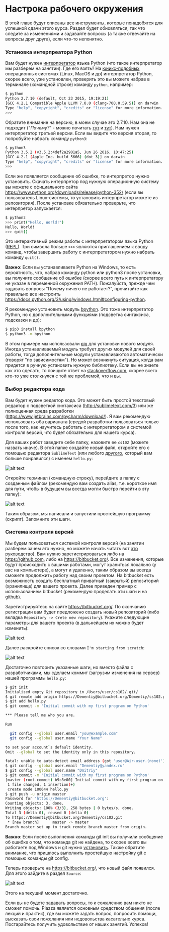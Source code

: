 # Настрока рабочего окружения

В этой главе будут описаны все инструменты, которые понадобятся для успешной сдачи этого курса. Раздел будет обновляться, так что следите за изменениями и задавайте вопросы (а также отвечайте на вопросы друг друга), если что-то непонятно.

### Установка интерпреатора Python

Вам будет нужен [интерпретатор](http://stackoverflow.com/questions/2377273/how-does-an-interpreter-compiler-work) языка Python (что такое интерпретатор мы разберем на занятии). Где его взять? На [юникс-подобных](https://ru.wikipedia.org/wiki/UNIX-подобная_операционная_система) операционных системах (Linux, MacOS и др) интерпретатор Python, скорее всего, уже установлен, проверить это вы можете набрав в терминале (командной строке) команду `python`, например:
```sh
$ python
Python 2.7.10 (default, Oct 23 2015, 19:19:21) 
[GCC 4.2.1 Compatible Apple LLVM 7.0.0 (clang-700.0.59.5)] on darwin
Type "help", "copyright", "credits" or "license" for more information.
>>>
```

Обратите внимание на версию, в моем случае это 2.7.10. Нам она не подходит ("*Почему?*" - можно почитать [тут](https://wiki.python.org/moin/Python2orPython3) и [тут](http://sebastianraschka.com/Articles/2014_python_2_3_key_diff.html)). Нам нужен интерпретатор третьей версии. Если вы видите что версия вторая, то попробуйте набрать команду `python3`:
```sh
$ python3
Python 3.5.2 (v3.5.2:4def2a2901a5, Jun 26 2016, 10:47:25) 
[GCC 4.2.1 (Apple Inc. build 5666) (dot 3)] on darwin
Type "help", "copyright", "credits" or "license" for more information.
>>>
```
Если же появляется сообщение об ошибке, то интерпретор нужно установить. Скачать интерпретор под нужную операционную систему вы можете с официального сайта https://www.python.org/downloads/release/python-352/ (если вы пользователь Linux-системы, то установить интерпретатор можете из репозитория).
После установке обязательно проверьте, что интерпретор запускается:
```sh
$ python3
>>> print("Hello, World!")
Hello, World!
>>> quit()
```

Это интерактивный режим работы с интерпретатором языка Python ([REPL](https://ru.wikipedia.org/wiki/REPL)). Три символа больше `>>>` являются приглашением к вводу команд, чтобы завершить работу с интерпретатором нужно набрать команду `quit()`.

<div class="alert alert-info">
<strong>Важно</strong>: Если вы устанавливаете Python на Windows, то есть вероятность, что, набрав команду python или python3 после установки, вы получите сообщение об ошибке (скорее всего путь к интерпретатору не указан в переменной окружения PATH). Пожалуйста, прежде чем задавать вопросы "Почему ничего не работает?", прочитайте как правильно все настроить <a href='https://docs.python.org/3/using/windows.html#configuring-python'>https://docs.python.org/3/using/windows.html#configuring-python</a>.
</div>

Я рекомендую установить модуль [bpython](http://www.bpython-interpreter.org). Это тоже интерпретатор Python, но с дополнительными функциями (подсветка синтаксиса, подсказки и др):
```sh
$ pip3 install bpython
$ python3 -m bpython
```
<div class="alert alert-info">
В этом примере мы использовали <a href="https://docs.python.org/3.5/installing/index.html">pip</a> для установки нового модуля. Иногда устанавливаемый модуль требует других модулей для своей работы, тогда дополнительные модули устанавливаются автоматически (говорят "по зависимостям"). Но может возникнуть ситуация, когда вам придется в ручную установить нужную библиотеку. Если вы не знаете как это сделать, то поищите ответ на <a href="http://stackoverflow.com">stackoverflow.com</a>, скорее всего кто-то уже столкнулся с той же проблемой, что и вы.
</div>

### Выбор редактора кода

Вам будет нужен редактор кода. Это может быть простой текстовый редактор с подсветкой синтаксиса (http://sublimetext.com/3) или же полноценная среда разработки (https://www.jetbrains.com/pycharm/download/). Я вам рекомендую использовать оба варианата (средой разработки пользоваться только после того, как научитесь работать с интерпретатором и системой контроля версий, что будет обязательно для нашего курса).

Для ваших работ заведите себе папку, назовите ее `cs102` (можете назвать иначе). В этой папке создайте новый файл, откройте его с помощью редактора `SublimeText` (или любого [другого](https://wiki.python.org/moin/PythonEditors), который вам больше понравился) с именем `hello.py`:

![alt text](hello_world.png "")

Откройте терминал (командную строку), перейдите в папку с созданным файлом (рекомендую вам создать alias, т.е. короткое имя для пути, чтобы в будущем вы всегда могли быстро перейти в эту папку):

![alt text](hello_cmd.png "")

Таким образом, мы написали и запустили простейшую программу (скрипт). Запомните эти шаги.

### Система контроля версий

Мы будем пользоваться системой контроля версий (на занятии разберем зачем это нужно, но можете начать читать вот [это](https://git-scm.com/book/ru/v1/Введение-О-контроле-версий) руководство). Вам нужно зарегистрироваться либо на https://github.com, либо на https://bitbucket.org/. Все изменения, которые будут происходить с вашими работами, могут храниться локально (у вас на компьютере), а могут и удаленно, таким образом вы всегда сможете продолжить работу над своим проектом. На bitbucket есть возможность создать бесплатный приватный (закрытый) репозиторий (хранилище) для вашего проекта. Далее приведен пример с использованием bitbucket (рекомендую проделать эти шаги и на github).

Зарегистрируйтесь на сайте https://bitbucket.org/. По окончанию регистрации вам будет предложено создать новый репозиторий (либо вкладка `Repository -> Crete new repository`). Укажите следующие параметры для вашего проекта (в дальнейшем их можно будет изменить):

![alt text](bitbucket.png "")

Далее раскройте список со словами `I'm starting from scratch`:

![alt text](scratch.png "")

Достаточно повторить указанные шаги, но вместо файла с разработчиками, мы сделаем коммит (загрузим изменения на сервер) нашей программы `hello.py`:
```sh
$ git init
Initialized empty Git repository in /Users/user/cs102/.git/
$ git remote add origin https://Dementiy@bitbucket.org/Dementiy/cs102.git
$ git add hello.py 
$ git commit -m 'Initial commit with my first program on Python'

*** Please tell me who you are.

Run

  git config --global user.email "you@example.com"
  git config --global user.name "Your Name"

to set your account`s default identity.
Omit --global to set the identity only in this repository.

fatal: unable to auto-detect email address (got 'user@Air-user.(none)')
$ git config --global user.email "Dementiy@yandex.ru"
$ git config --global user.name "Dmitriy"
$ git commit -m 'Initial commit with my first program on Python'
[master (root-commit) b9c8e00] Initial commit with my first program on Python
 1 file changed, 1 insertion(+)
 create mode 100644 hello.py
$ git push -u origin master
Password for 'https://Dementiy@bitbucket.org': 
Counting objects: 3, done.
Writing objects: 100% (3/3), 258 bytes | 0 bytes/s, done.
Total 3 (delta 0), reused 0 (delta 0)
To https://Dementiy@bitbucket.org/Dementiy/cs102.git
 * [new branch]      master -> master
Branch master set up to track remote branch master from origin.
```

<div class="alert alert-info">
<strong>Важно</strong>: Если после выполнения команды git init вы получили сообщение об ошибке о том, что команда git не найдена, то скорее всего вы работаете под Windows и git нужно <a href="https://git-scm.com/download/win">установить</a>.  Также обратите внимание, что пришлось выполнить простейшую настройку git с помощью команды git config.
</div>

Теперь проверьте на https://bitbucket.org/, что новый файл появился. Для этого зайдите в раздел `Source`:

![alt text](source.png "")

Этого на текущий момент достаточно.

<div class="alert alert-info">
Если вы не будете задавать вопросы, то к сожалению вам никто не сможет помочь. Piazza является основным средством общения (после лекций и практик), где вы можете задать вопрос, попросить помощи, высказать свои пожелания или недовольства касательно курса. Постарайтесь получить удовольствие от наших занятий. Успехов!
</div>